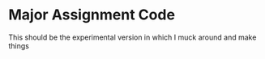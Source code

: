 # Major Assignment Code
This should be the experimental version in which I muck around and make things
